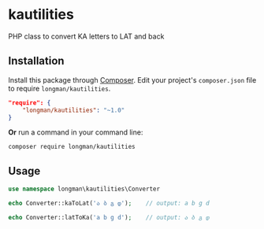 # kautilities

PHP class to convert KA letters to LAT and back
## Installation

Install this package through [Composer](https://getcomposer.org/). Edit your project's `composer.json` file to require `longman/kautilities`.

```json
"require": {
    "longman/kautilities": "~1.0"
}
```

**Or** run a command in your command line:

```
composer require longman/kautilities
```

## Usage

```php
use namespace longman\kautilities\Converter

echo Converter::kaToLat('ა ბ გ დ');    // output: a b g d

echo Converter::latToKa('a b g d');    // output: ა ბ გ დ


```
